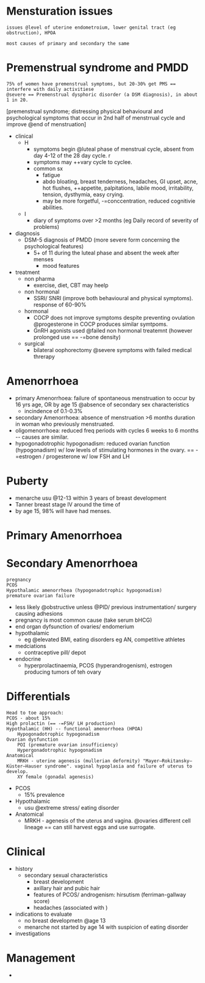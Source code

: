 # Mensturation issues
    issues @level of uterine endometroium, lower genital tract (eg obstruction), HPOA

    most causes of primary and secondary the same


# Premenstrual syndrome and PMDD
    75% of women have premenstrual symptoms, but 20-30% get PMS == interfere with daily activitiese
    @severe == Premenstrual dysphoric disorder (a DSM diagnosis), in about 1 in 20.
[premenstrual syndrome; distressing physical behavioural and psychological symptoms that occur in 2nd half of menstrrual cycle and improve @end of menstruation]
- clinical
    + H
        + symptoms begin @luteal phase of menstrual cycle, absent from day 4-12 of the 28 day cycle. r
        + symptoms may ++vary cycle to cyclee.
        + common sx
            * fatigue
            * abdo bloating, breast tenderness, headaches, GI upset, acne, hot flushes, ++appetite, palpitations, labile mood, irritability, tension, dysthymia, easy crying.
            * may be more forgetful, -=conccentration, reduced cognitivie abilities.
    + I
        * diary of symptoms over >2 months (eg Daily record of severity of problems)
- diagnosis
    + DSM-5 diagnosis of PMDD (more severe form concerning the psychological features)
        * 5+ of 11 during the luteal phase and absent the week after menses
            - mood features
- treatment
    + non pharma
        * exercise, diet, CBT may heelp
    + non hormonal
        * SSRI/ SNRI (improve both behavioural and physical symptoms). response of 60-90%
    + hormonal
        * COCP does not improve symptoms despite preventing ovulation @progesterone in COCP produces similar symtpoms.
        * GnRH agonists used @failed non hormonal treatemnt (however prolonged use == -=bone density)
    + surgical
        * bilateral oophorectomy @severe symptoms with failed medical threrapy


# Amenorrhoea
- primary Amenorrhoea: failure of spontaneous menstruation to occur by 16 yrs age, OR by age 15 @absence of secondary sex characteristics
    + incindence of 0.1-0.3%
- secondary Amenorrhoea: absence of menstruation >6 months duration in woman who previously menstruated. 
- oligomenorrhoea: reduced freq periods with cycles 6 weeks to 6 months -- causes are similar. 
- hypogonadotrophic hypogonadism: reduced ovarian function (hypogonadism) w/ low levels of stimulating hormones in the ovary. == -=estrogen / progesterone w/ low FSH and LH

# Puberty
- menarche usu @12-13 within 3 years of breast development
- Tanner breast stage IV around the time of
- by age 15, 98% will have had menses.

# Primary Amenorrhoea


# Secondary Amenorrhoea
    pregnancy
    PCOS 
    Hypothalamic amenorrhoea (hypogonadotrophic hypogonadism)
    premature ovarian failure
- less likely @obstructive unless @PID/ previous instrumentation/ surgery causing adhesions
- pregnancy is most common cause (take serum bHCG) 
- end organ dyfsunction of ovaries/ endomerium
- hypothalamic
    + eg @elevated BMI, eating disorders eg AN, competitive athletes
- medciations
    + contraceptive pill/ depot
- endocrine
    + hyperprolactinaemia, PCOS (hyperandrogenism), estrogen producing tumors of teh ovary

# Differentials
    Head to toe approach: 
    PCOS - about 15%
    High prolactin (== -=FSH/ LH production)
    Hypothalamic (HH) -- functional amenorrhoea (HPOA)
        Hypogonadotrophic hypogonadism
    Ovarian dysfunction
        POI (premature ovarian insufficiency)
        Hypergonadotrophic hypogonadism
    Anatomical
        MRKH - uterine agenesis (mullerian deformity) "Mayer–Rokitansky–Küster–Hauser syndrome". vaginal hypoplasia and failure of uterus to develop.
        XY female (gonadal agenesis)
- PCOS
    + 15% prevalence
- Hypothalamic
    + usu @extreme stress/ eating disorder
- Anatomical    
    + MRKH - agenesis of the uterus and vagina. @ovaries different cell lineage == can still harvest eggs and use surrogate.

# Clinical
- history
    + secondary sexual characteristics
        * breast development
        * axillary hair and pubic hair
        * features of PCOS/ androgenism: hirsutism (ferriman-gallway score)
        * headaches (associated with )
- indications to evaluate
    + no breast developmetn @age 13
    + menarche not started by age 14 with suspicion of eating disorder
- investigations

# Management
- 